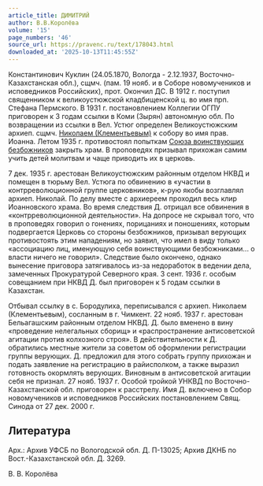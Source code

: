 ```yaml
---
article_title: ДИМИТРИЙ
author: В.В.Королёва
volume: '15'
page_numbers: '46'
source_url: https://pravenc.ru/text/178043.html
downloaded_at: '2025-10-13T11:45:55Z'
---
```


Константинович Куклин (24.05.1870, Вологда - 2.12.1937, Восточно-Казахстанская обл.), сщмч. (пам. 19 нояб. и в Соборе новомучеников и исповедников Российских), прот. Окончил ДС. В 1912 г. поступил священником к великоустюжской кладбищенской ц. во имя прп. Стефана Пермского. В 1931 г. постановлением Коллегии ОГПУ приговорен к 3 годам ссылки в Коми (Зырян) автономную обл. По возвращении из ссылки в Вел. Устюг определен Великоустюжским архиеп. сщмч. [Николаем (Клементьевым)](<https://pravenc.ru/text/Николаем (Клементьевым).html>) к собору во имя прав. Иоанна. Летом 1935 г. противостоял попыткам [Союза воинствующих безбожников](<https://pravenc.ru/text/Союза воинствующих безбожников.html>) закрыть храм. В проповедях призывал прихожан самим учить детей молитвам и чаще приводить их в церковь.

7 дек. 1935 г. арестован Великоустюжским районным отделом НКВД и помещен в тюрьму Вел. Устюга по обвинению в «участии в контрреволюционной группе церковников», к-рую якобы возглавлял архиеп. Николай. По делу вместе с архиереем проходил весь клир Иоанновского храма. Во время следствия Д. отрицал все обвинения в «контрреволюционной деятельности». На допросе не скрывал того, что в проповедях говорил о гонениях, порицаниях и поношениях, которым подвергается Церковь со стороны безбожников, призывал верующих противостоять этим нападениям, но заявил, что имел в виду только «ассоциацию лиц, именующую себя воинствующими безбожниками... о власти ничего не говорил». Следствие было окончено, однако вынесение приговора затягивалось из-за недоработок в ведении дела, замеченных Прокуратурой Северного края. 3 сент. 1936 г. особым совещанием при НКВД Д. был приговорен к 5 годам ссылки в Казахстан.

Отбывал ссылку в с. Бородулиха, переписывался с архиеп. Николаем (Клементьевым), сосланным в г. Чимкент. 22 нояб. 1937 г. арестован Бельагашским районным отделом НКВД. Д. было вменено в вину «проведение нелегальных сборищ» и «распространение антисоветской агитации против колхозного строя». В действительности к Д. обратились местные жители за советом об оформлении регистрации группы верующих. Д. предложил для этого собрать группу прихожан и подать заявление на регистрацию в райисполком, а также выразил готовность окормлять верующих. Виновным в антисоветской агитации себя не признал. 27 нояб. 1937 г. Особой тройкой УНКВД по Восточно-Казахстанской обл. приговорен к расстрелу. Имя Д. включено в Собор новомучеников и исповедников Российских постановлением Свящ. Синода от 27 дек. 2000 г.

## Литература

Арх.: Архив УФСБ по Вологодской обл. Д. П-13025; Архив ДКНБ по Вост.-Казахстанской обл. Д. 3269.

В.  В.  Королёва
